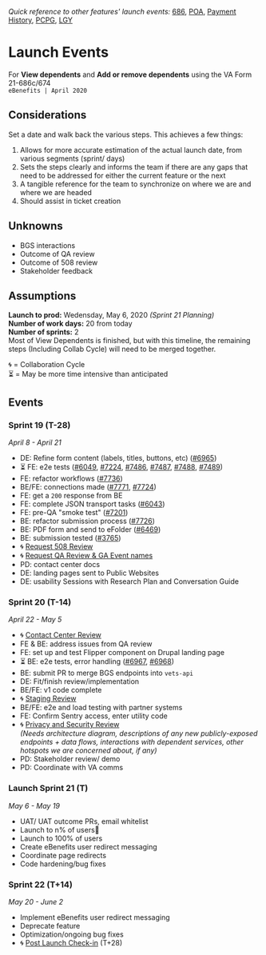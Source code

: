 _Quick reference to other features' launch events:_ [686](https://github.com/department-of-veterans-affairs/va.gov-team/blob/master/teams/vsa/teams/ebenefits/features/view-update-dependents/launch-events.md), [POA](https://#), [Payment History](https://#), [PCPG](https://#), [LGY](https://#)  
# Launch Events
For **View dependents** and **Add or remove dependents** using the VA Form 21-686c/674    
`eBenefits | April 2020`  
## Considerations  
Set a date and walk back the various steps.  This achieves a few things:  
1. Allows for more accurate estimation of the actual launch date, from various segments (sprint/ days)
2. Sets the steps clearly and informs the team if there are any gaps that need to be addressed for either the current feature or the next
3. A tangible reference for the team to synchronize on where we are and where we are headed
4. Should assist in ticket creation  
## Unknowns
- BGS interactions
- Outcome of QA review
- Outcome of 508 review
- Stakeholder feedback

## Assumptions  
**Launch to prod:** Wedensday, May 6, 2020  _(Sprint 21 Planning)_  
**Number of work days:** 20 from today   
**Number of sprints:** 2   
Most of View Dependents is finished, but with this timeline, the remaining steps (Including Collab Cycle) will need to be merged together.

🌀 = Collaboration Cycle  
⏳ = May be more time intensive than anticipated  

## Events  
### Sprint 19 (T-28)  
_April 8 - April 21_  
- DE: Refine form content (labels, titles, buttons, etc) ([#6965](https://github.com/department-of-veterans-affairs/va.gov-team/issues/6965))
- ⏳ FE: e2e tests ([#6049](https://github.com/department-of-veterans-affairs/va.gov-team/issues/6049), [#7224](https://github.com/department-of-veterans-affairs/va.gov-team/issues/7224), [#7486](https://github.com/department-of-veterans-affairs/va.gov-team/issues/7486), [#7487](https://github.com/department-of-veterans-affairs/va.gov-team/issues/7487), [#7488](https://github.com/department-of-veterans-affairs/va.gov-team/issues/7488), [#7489](https://github.com/department-of-veterans-affairs/va.gov-team/issues/7489))
- FE: refactor workflows ([#7736](https://github.com/department-of-veterans-affairs/va.gov-team/issues/7736))
- BE/FE: connections made ([#7771](https://github.com/department-of-veterans-affairs/va.gov-team/issues/7771), [#7724](https://github.com/department-of-veterans-affairs/va.gov-team/issues/7724))
- FE: get a `200` response from BE
- FE: complete JSON transport tasks ([#6043](https://github.com/department-of-veterans-affairs/va.gov-team/issues/6043))
- FE: pre-QA "smoke test" ([#7201](https://github.com/department-of-veterans-affairs/va.gov-team/issues/7201))
- BE: refactor submission process ([#7726](https://github.com/department-of-veterans-affairs/va.gov-team/issues/7726))
- BE: PDF form and send to eFolder ([#6469](https://github.com/department-of-veterans-affairs/va.gov-team/issues/6469))
- BE: submission tested ([#3765](https://github.com/department-of-veterans-affairs/va.gov-team/issues/3765))
 - 🌀 [Request 508 Review](https://github.com/department-of-veterans-affairs/va.gov-team/blob/master/platform/working-with-vsp/vsp-collaboration-cycle/vsp-collaboration-cycle.md#full-accessibility-and-508-office-audit)
 - 🌀 [Request QA Review & GA Event names](https://github.com/department-of-veterans-affairs/va.gov-team/blob/master/platform/working-with-vsp/vsp-collaboration-cycle/vsp-collaboration-cycle.md#analytics-request)
- PD: contact center docs
- DE: landing pages sent to Public Websites
- DE: usability Sessions with Research Plan and Conversation Guide

### Sprint 20 (T-14)  
_April 22 - May 5_
- 🌀 [Contact Center Review](https://github.com/department-of-veterans-affairs/va.gov-team/blob/master/platform/working-with-vsp/vsp-collaboration-cycle/vsp-collaboration-cycle.md#contact-center-review)  
- FE & BE: address issues from QA review  
- FE: set up and test Flipper component on Drupal landing page
- ⏳ BE: e2e tests, error handling ([#6967](https://github.com/department-of-veterans-affairs/va.gov-team/issues/6967), [#6968](https://github.com/department-of-veterans-affairs/va.gov-team/issues/6968))
- BE: submit PR to merge BGS endpoints into `vets-api`
- DE: Fit/finish review/implementation
- BE/FE: v1 code complete
- 🌀 [Staging Review](https://github.com/department-of-veterans-affairs/va.gov-team/blob/master/platform/working-with-vsp/vsp-collaboration-cycle/vsp-collaboration-cycle.md#staging-review)
- BE/FE: e2e and load testing with partner systems
- FE: Confirm Sentry access, enter utility code
- 🌀 [Privacy and Security Review](https://github.com/department-of-veterans-affairs/va.gov-team/blob/master/platform/working-with-vsp/vsp-collaboration-cycle/vsp-collaboration-cycle.md#privacy-and-security-review)  
_(Needs architecture diagram, descriptions of any new publicly-exposed endpoints + data flows, interactions with dependent services, other hotspots we are concerned about, if any)_  
- PD: Stakeholder review/ demo
- PD: Coordinate with VA comms

### Launch Sprint 21 (T)
_May 6 - May 19_
- UAT/ UAT outcome PRs, email whitelist 
- Launch to n% of users🚀
- Launch to 100% of users
- Create eBenefits user redirect messaging  
- Coordinate page redirects
- Code hardening/bug fixes

### Sprint 22 (T+14)
_May 20 - June 2_
- Implement eBenefits user redirect messaging 
- Deprecate feature
- Optimization/ongoing bug fixes
- 🌀 [Post Launch Check-in](https://github.com/department-of-veterans-affairs/va.gov-team/blob/master/platform/working-with-vsp/vsp-collaboration-cycle/vsp-collaboration-cycle.md#post-launch-check-in) (T+28)


